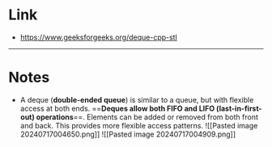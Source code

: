 # Link
- https://www.geeksforgeeks.org/deque-cpp-stl
---
# Notes
- A deque (**double-ended queue**) is similar to a queue, but with flexible access at both ends. ==**Deques allow both FIFO and LIFO (last-in-first-out) operations**==. Elements can be added or removed from both front and back. This provides more flexible access patterns.
	![[Pasted image 20240717004650.png]]
	![[Pasted image 20240717004909.png]]